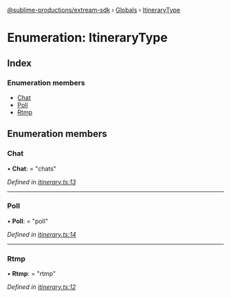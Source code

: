[@sublime-productions/extream-sdk](../README.md) › [Globals](../globals.md) › [ItineraryType](itinerarytype.md)

# Enumeration: ItineraryType

## Index

### Enumeration members

* [Chat](itinerarytype.md#chat)
* [Poll](itinerarytype.md#poll)
* [Rtmp](itinerarytype.md#rtmp)

## Enumeration members

###  Chat

• **Chat**: = "chats"

*Defined in [itinerary.ts:13](https://github.com/Extream-SaaS/ex-sdk/blob/bb35162/src/itinerary.ts#L13)*

___

###  Poll

• **Poll**: = "poll"

*Defined in [itinerary.ts:14](https://github.com/Extream-SaaS/ex-sdk/blob/bb35162/src/itinerary.ts#L14)*

___

###  Rtmp

• **Rtmp**: = "rtmp"

*Defined in [itinerary.ts:12](https://github.com/Extream-SaaS/ex-sdk/blob/bb35162/src/itinerary.ts#L12)*
